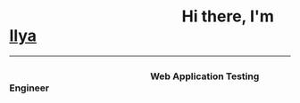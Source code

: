 # ㅤㅤㅤㅤㅤㅤㅤㅤㅤㅤㅤㅤHi there, I'm [Ilya](https://github.com/Mateenkow)
___
### ㅤㅤㅤㅤㅤㅤㅤㅤㅤㅤㅤㅤ   ㅤㅤ  ㅤ ㅤWeb Application Testing Engineer




